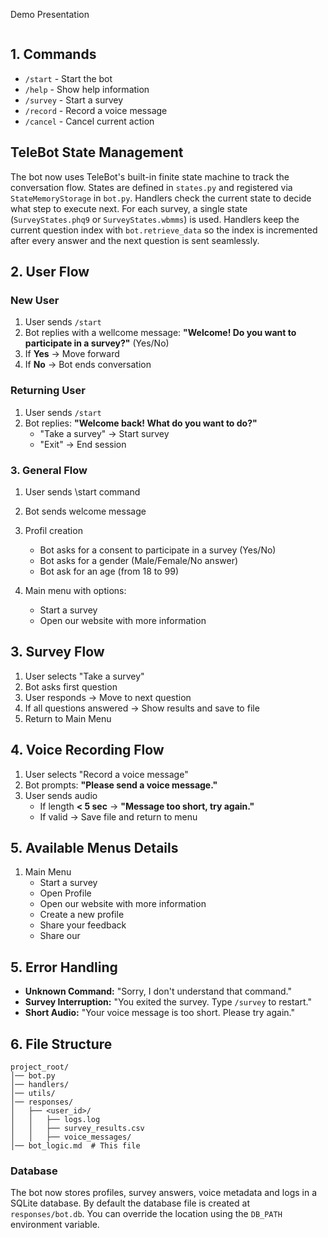 Demo Presentation


[<img width="50%">](https://github.com/user-attachments/assets/9e7341d8-ec4d-4255-acbb-908323571e45 "Demo Video")
## 1. Commands
- `/start` - Start the bot
- `/help` - Show help information
- `/survey` - Start a survey
- `/record` - Record a voice message
- `/cancel` - Cancel current action

## TeleBot State Management
The bot now uses TeleBot's built-in finite state machine to track the
conversation flow. States are defined in `states.py` and registered via
`StateMemoryStorage` in `bot.py`. Handlers check the current state to decide
what step to execute next.
For each survey, a single state (`SurveyStates.phq9` or `SurveyStates.wbmms`) is
used. Handlers keep the current question index with `bot.retrieve_data` so the
index is incremented after every answer and the next question is sent
seamlessly.

## 2. User Flow
### **New User**
1. User sends `/start`
2. Bot replies with a wellcome message: **"Welcome! Do you want to participate in a survey?"** (Yes/No)
3. If **Yes** → Move forward
4. If **No** → Bot ends conversation

### **Returning User**
1. User sends `/start`
2. Bot replies: **"Welcome back! What do you want to do?"**
   - "Take a survey" → Start survey
   - "Exit" → End session

### 3. General Flow
1. User sends \start command
2. Bot sends welcome message
3. Profil creation
   - Bot asks for a consent to participate in a survey (Yes/No)
   - Bot asks for a gender (Male/Female/No answer)
   - Bot ask for an age (from 18 to 99)

4. Main menu with options:
   - Start a survey
   - Open our website with more information

## 3. Survey Flow
1. User selects "Take a survey"
2. Bot asks first question
3. User responds → Move to next question
4. If all questions answered → Show results and save to file
5. Return to Main Menu

## 4. Voice Recording Flow
1. User selects "Record a voice message"
2. Bot prompts: **"Please send a voice message."**
3. User sends audio
   - If length **< 5 sec** → **"Message too short, try again."**
   - If valid → Save file and return to menu

## 5. Available Menus Details
1. Main Menu
   - Start a survey
   - Open Profile
   - Open our website with more information
   - Create a new profile
   - Share your feedback
   - Share our


## 5. Error Handling
- **Unknown Command:** "Sorry, I don't understand that command."
- **Survey Interruption:** "You exited the survey. Type `/survey` to restart."
- **Short Audio:** "Your voice message is too short. Please try again."

## 6. File Structure
```
project_root/
│── bot.py
│── handlers/
│── utils/
│── responses/
│   ├── <user_id>/
│   │   ├── logs.log
│   │   ├── survey_results.csv
│   │   ├── voice_messages/
│── bot_logic.md  # This file
```

### Database
The bot now stores profiles, survey answers, voice metadata and logs in a
SQLite database. By default the database file is created at
`responses/bot.db`. You can override the location using the `DB_PATH`
environment variable.


